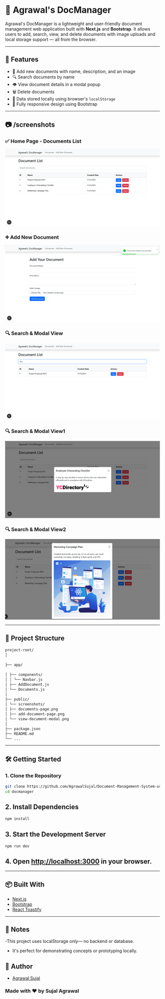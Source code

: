 # 📄 Agrawal's DocManager

Agrawal's DocManager is a lightweight and user-friendly document management web application built with **Next.js** and **Bootstrap**. It allows users to add, search, view, and delete documents with image uploads and local storage support — all from the browser.

---

## 🚀 Features

- 📝 Add new documents with name, description, and an image
- 🔍 Search documents by name
- 👁️ View document details in a modal popup
- 🗑️ Delete documents
- 💾 Data stored locally using browser's `localStorage`
- 📱 Fully responsive design using Bootstrap

---

## 📷 /screenshots

### ✅ Home Page - Documents List

![Documents Page](/public/screenshots/DocumentList.png)

### ➕ Add New Document

![Add Document Page](/public/screenshots/AddDocument.png)

### 🔍 Search & Modal View

![View Modal](/public/screenshots/Search.png)

### 🔍 Search & Modal View1

![View Modal](/public/screenshots/View.png)

### 🔍 Search & Modal View2

![View Modal](/public/screenshots/View2.png)

---

## 📁 Project Structure

```plaintext
project-root/
│

├── app/

│ ├── components/
│ │ └── Navbar.js
│ ├── AddDocument.js
│ └── Documents.js
│
├── public/
│ └── screenshots/
│ ├── documents-page.png
│ ├── add-document-page.png
│ └── view-document-modal.png
│
├── package.json
├── README.md
└── ...
```

---

## 🛠️ Getting Started

### 1. Clone the Repository

```bash
git clone https://github.com/AgrawalSujal/Document-Management-System-using-NextJS.git
cd docmanager
```

## 2. Install Dependencies

```bash
npm install
```

## 3. Start the Development Server

```bash
npm run dev
```

## 4. Open [http://localhost:3000](http://localhost:3000) in your browser.

---

## 📦 Built With

- [Next.js](https://nextjs.org/)
- [Bootstrap](https://getbootstrap.com/)
- [React Toastify](https://www.npmjs.com/package/react-toastify)

---

## 📌 Notes

-This project uses localStorage only— no backend or database.

- It's perfect for demonstrating concepts or prototyping locally.

## 🙌 Author

- [Agrawal Sujal](https://github.com/AgrawalSujal)

### Made with ❤️ by Sujal Agrawal
